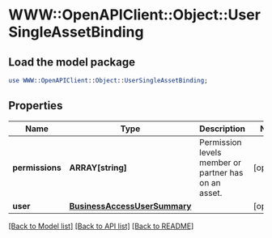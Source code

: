# WWW::OpenAPIClient::Object::UserSingleAssetBinding

## Load the model package
```perl
use WWW::OpenAPIClient::Object::UserSingleAssetBinding;
```

## Properties
Name | Type | Description | Notes
------------ | ------------- | ------------- | -------------
**permissions** | **ARRAY[string]** | Permission levels member or partner has on an asset. | [optional] 
**user** | [**BusinessAccessUserSummary**](BusinessAccessUserSummary.md) |  | [optional] 

[[Back to Model list]](../README.md#documentation-for-models) [[Back to API list]](../README.md#documentation-for-api-endpoints) [[Back to README]](../README.md)



